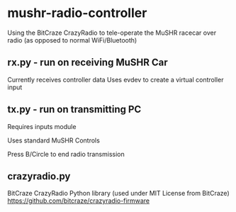 # mushr-radio-controller
Using the BitCraze CrazyRadio to tele-operate the MuSHR racecar over radio (as opposed to normal WiFi/Bluetooth)

## rx.py - run on receiving MuSHR Car
Currently receives controller data
Uses evdev to create a virtual controller input

## tx.py - run on transmitting PC
Requires inputs module

Uses standard MuSHR Controls

Press B/Circle to end radio transmission

## crazyradio.py
BitCraze CrazyRadio Python library (used under MIT License from BitCraze)
https://github.com/bitcraze/crazyradio-firmware

